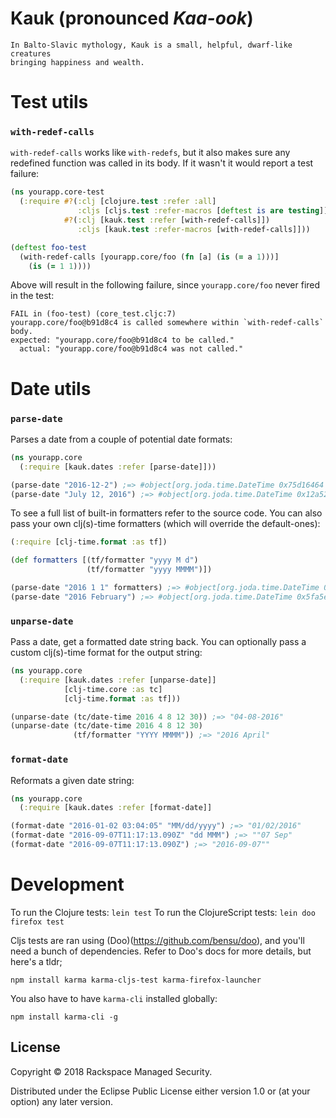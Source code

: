 # Kauk (pronounced *Kaa-ook*)

```
In Balto-Slavic mythology, Kauk is a small, helpful, dwarf-like creatures
bringing happiness and wealth.
```

# Test utils

### `with-redef-calls`
`with-redef-calls` works like `with-redefs`, but it also makes sure any
redefined function was called in its body. If it wasn't it would report a test
failure:

```clojure
(ns yourapp.core-test
  (:require #?(:clj [clojure.test :refer :all]
               :cljs [cljs.test :refer-macros [deftest is are testing]])
            #?(:clj [kauk.test :refer [with-redef-calls]])
               :cljs [kauk.test :refer-macros [with-redef-calls]]))

(deftest foo-test
  (with-redef-calls [yourapp.core/foo (fn [a] (is (= a 1)))]
    (is (= 1 1))))
```

Above will result in the following failure, since `yourapp.core/foo` never fired
 in the test:

```
FAIL in (foo-test) (core_test.cljc:7)
yourapp.core/foo@b91d8c4 is called somewhere within `with-redef-calls` body.
expected: "yourapp.core/foo@b91d8c4 to be called."
  actual: "yourapp.core/foo@b91d8c4 was not called."
```

# Date utils

### `parse-date`
Parses a date from a couple of potential date formats:

```clojure
(ns yourapp.core
  (:require [kauk.dates :refer [parse-date]]))

(parse-date "2016-12-2") ;=> #object[org.joda.time.DateTime 0x75d16464 "2016-12-02T00:00:00.000Z"]
(parse-date "July 12, 2016") ;=> #object[org.joda.time.DateTime 0x12a52c33 "2016-07-12T00:00:00.000Z"]
```

To see a full list of built-in formatters refer to the source code.
You can also pass your own clj(s)-time formatters (which will override the
default-ones):

```clojure
(:require [clj-time.format :as tf])

(def formatters [(tf/formatter "yyyy M d")
                 (tf/formatter "yyyy MMMM")])

(parse-date "2016 1 1" formatters) ;=> #object[org.joda.time.DateTime 0x32a595d4 "2016-01-01T00:00:00.000Z"]
(parse-date "2016 February") ;=> #object[org.joda.time.DateTime 0x5fa5e51a "2016-02-01T00:00:00.000Z"]
```

### `unparse-date`
Pass a date, get a formatted date string back. You can optionally pass a
custom clj(s)-time format for the output string:

```clojure
(ns yourapp.core
  (:require [kauk.dates :refer [unparse-date]]
            [clj-time.core :as tc]
            [clj-time.format :as tf]))

(unparse-date (tc/date-time 2016 4 8 12 30)) ;=> "04-08-2016"
(unparse-date (tc/date-time 2016 4 8 12 30)
              (tf/formatter "YYYY MMMM")) ;=> "2016 April"
```

### `format-date`
Reformats a given date string:

```clojure
(ns yourapp.core
  (:require [kauk.dates :refer [format-date]]

(format-date "2016-01-02 03:04:05" "MM/dd/yyyy") ;=> "01/02/2016"
(format-date "2016-09-07T11:17:13.090Z" "dd MMM") ;=> ""07 Sep"
(format-date "2016-09-07T11:17:13.090Z") ;=> "2016-09-07""
```


# Development
To run the Clojure tests: `lein test`
To run the ClojureScript tests: `lein doo firefox test`

Cljs tests are ran using (Doo)(https://github.com/bensu/doo), and you'll need a
bunch of dependencies. Refer to Doo's docs for more details, but here's a tldr;

```
npm install karma karma-cljs-test karma-firefox-launcher
```

You also have to have `karma-cli` installed globally:

```
npm install karma-cli -g
```

## License

Copyright © 2018 Rackspace Managed Security.

Distributed under the Eclipse Public License either version 1.0 or (at
your option) any later version.
